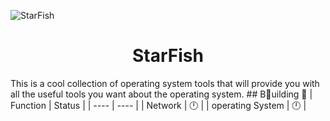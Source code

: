 ![StarFish](https://github.com/0xhappyboy/starfish/blob/main/assets/imgs/banner.png "StarFish")
<center> <h1>StarFish</h1> </center>
This is a cool collection of operating system tools that will provide you with all the useful tools you want about the operating system.
## Building 🔨
| Function | Status |
|  ----  | ----  |
| Network  | 🕛 |
| operating System  | 🕛 |
